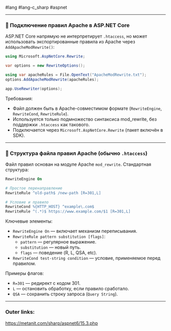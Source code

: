 #lang #lang-c_sharp #aspnet 

---
### 🔌 Подключение правил Apache в ASP.NET Core

ASP.NET Core напрямую не интерпретирует `.htaccess`, но может использовать экспортированные правила из Apache через `AddApacheModRewrite()`:

```csharp
using Microsoft.AspNetCore.Rewrite;

var options = new RewriteOptions();

using var apacheRules = File.OpenText("ApacheModRewrite.txt");
options.AddApacheModRewrite(apacheRules);

app.UseRewriter(options);
```

Требования:
- Файл должен быть в Apache-совместимом формате (`RewriteEngine`, `RewriteCond`, `RewriteRule`).
- Используется только подмножество синтаксиса mod_rewrite, без поддержки `.htaccess` как такового.
- Подключается через `Microsoft.AspNetCore.Rewrite` (пакет включён в SDK).

---
### 📄 Структура файла правил Apache (обычно `.htaccess`)

Файл правил основан на модуле Apache `mod_rewrite`. Стандартная структура:
```apache
RewriteEngine On

# Простое перенаправление
RewriteRule ^old-path$ /new-path [R=301,L]

# Условие и правило
RewriteCond %{HTTP_HOST} ^example\.com$
RewriteRule ^(.*)$ https://www.example.com/$1 [R=301,L]
```

Ключевые элементы:
- `RewriteEngine On` — включает механизм переписывания.
- `RewriteRule pattern substitution [flags]`:
    - `pattern` — регулярное выражение.   
    - `substitution` — новый путь.     
    - `flags` — поведение (R, L, QSA, etc).    
- `RewriteCond test-string condition` — условие, применяемое перед правилом.

Примеры флагов:
- `R=301` — редирект с кодом 301.
- `L` — остановить обработку, если правило сработало.
- `QSA` — сохранить строку запроса (`Query String`).

---
### Outer links:
https://metanit.com/sharp/aspnet6/15.3.php